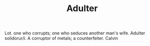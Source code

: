 ---
title: Adulter
letter: A
permalink: "/definitions/adulter.html"
body: Lot. one who corrupts; one who seduces another man's wife. Adulter solidorur/i.
  A corruptor of metals; a counterfeiter. Calvin
published_at: '2018-07-07'
source: Black's Law Dictionary
layout: post
---